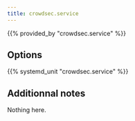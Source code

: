 ```yaml
---
title: crowdsec.service
---
```


{{% provided_by "crowdsec.service" %}}

## Options

{{% systemd_unit "crowdsec.service" %}}

## Additionnal notes

Nothing here.